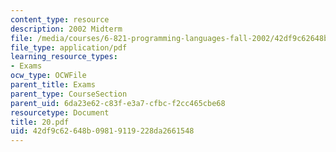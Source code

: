 ```yaml
---
content_type: resource
description: 2002 Midterm
file: /media/courses/6-821-programming-languages-fall-2002/42df9c62648b09819119228da2661548_20.pdf
file_type: application/pdf
learning_resource_types:
- Exams
ocw_type: OCWFile
parent_title: Exams
parent_type: CourseSection
parent_uid: 6da23e62-c83f-e3a7-cfbc-f2cc465cbe68
resourcetype: Document
title: 20.pdf
uid: 42df9c62-648b-0981-9119-228da2661548
---
```

